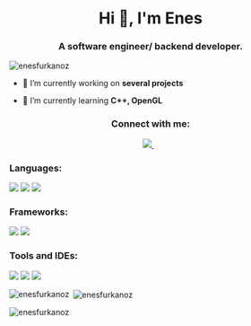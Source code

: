<h1 align="center">Hi 👋, I'm Enes</h1>
<h3 align="center">A software engineer/ backend developer.</h3>

<p align="left"> <img src="https://komarev.com/ghpvc/?username=enesfurkanoz&label=Profile%20views&color=0e75b6&style=flat" alt="enesfurkanoz" /> </p>

- 🔭 I’m currently working on **several projects**

- 🌱 I’m currently learning **C++, OpenGL**

<h3 align="center">Connect with me:</h3>
<p align='center'>
  <a href="https://www.linkedin.com/in/enesfurkanoz/">
    <img src="https://img.shields.io/badge/linkedin-%230077B5.svg?&style=for-the-badge&logo=linkedin&logoColor=white" />
  </a>&nbsp;&nbsp;  
</p>

<h3 align="left">Languages:</h3>

<img src="https://img.shields.io/badge/C%2B%2B-00599C?style=for-the-badge&logo=c%2B%2B&logoColor=white"></img>
<img src="https://img.shields.io/badge/C%23-239120?style=for-the-badge&logo=c-sharp&logoColor=white"></img>
<img src="https://img.shields.io/badge/Python-3776AB?style=for-the-badge&logo=python&logoColor=white"></img>


<h3 align="left">Frameworks:</h3>
<img src="https://img.shields.io/badge/.NET-512BD4?style=for-the-badge&logo=dotnet&logoColor=white"></img>
<img src="https://img.shields.io/badge/OpenGL-FFFFFF?style=for-the-badge&logo=opengl"></img>

<h3 align="left">Tools and IDEs:</h3>
<img src="https://img.shields.io/badge/Visual_Studio-5C2D91?style=for-the-badge&logo=visual%20studio&logoColor=white"></img>
<img src="https://img.shields.io/badge/Visual_Studio_Code-0078D4?style=for-the-badge&logo=visual%20studio%20code&logoColor=white"></img>
<img src="https://img.shields.io/badge/CMake-064F8C?style=for-the-badge&logo=cmake&logoColor=white"></img>

<p><img align="left" src="https://github-readme-stats.vercel.app/api/top-langs?username=enesfurkanoz&show_icons=true&locale=en&layout=compact" alt="enesfurkanoz" /></p>

<p>&nbsp;<img align="center" src="https://github-readme-stats.vercel.app/api?username=enesfurkanoz&show_icons=true&locale=en" alt="enesfurkanoz" /></p>

<p><img align="center" src="https://github-readme-streak-stats.herokuapp.com/?user=enesfurkanoz&" alt="enesfurkanoz" /></p>
